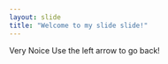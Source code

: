 ```yaml
---
layout: slide
title: "Welcome to my slide slide!"
---
```

 Very Noice
Use the left arrow to go back!

